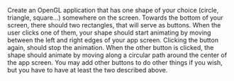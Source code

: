Create an OpenGL application that has one shape of your choice (circle, triangle, square...) somewhere on the screen. Towards the bottom of your screen, there should two rectangles, that will serve as buttons. When the user clicks one of them, your shape should start animating by moving between the left and right edges of your app screen. Clicking the button again, should stop the animation. When the other button is clicked, the shape should animate by moving along a circular path around the center of the app screen. You may add other buttons to do other things if you wish, but you have to have at least the two described above.

